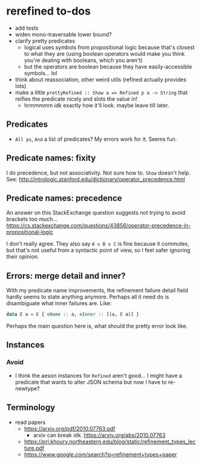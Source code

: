 # rerefined to-dos
* add tests
* widen mono-traversable lower bound?
* clarify pretty predicates
  * logical uses symbols from propositional logic because that's closest to what
    they are (using boolean operators would make you think you're dealing with
    booleans, which you aren't)
  * but the operators are boolean because they have easily-accessible symbols...
    lol
* think about reassociation, other weird utils (refined actually provides lots)
* make a little `prettyRefined :: Show a => Refined p a -> String` that reifies
  the predicate nicely and slots the value in!
  * hrmmmmm idk exactly how it'll look. maybe leave till later.

## Predicates
* `All ps`, `And` a list of predicates? My errors work for it. Seems fun.

## Predicate names: fixity
I do precedence, but not associativity. Not sure how to. `Show` doesn't help.
See: http://intrologic.stanford.edu/dictionary/operator_precedence.html

## Predicate names: precedence
An answer on this StackExchange question suggests not trying to avoid brackets
too much...
https://cs.stackexchange.com/questions/43856/operator-precedence-in-propositional-logic

I don't really agree. They also say `A v B v C` is fine because it commutes, but
that's not useful from a syntactic point of view, so I feel safer ignoring their
opinion.

## Errors: merge detail and inner?
With my predicate name improvements, the refinement failure detail field hardly
seems to state anything anymore. Perhaps all it need do is disambiguate what
inner failures are. Like:

```haskell
data E a = E { eName :: a, eInner :: [(a, E a)] }
```

Perhaps the main question here is, what should the pretty error look like.

## Instances
### Avoid
* I think the aeson instances for `Refined` aren't good... I might have a
  predicate that wants to alter JSON schema but now I have to re-newtype?

## Terminology
* read papers
  * https://arxiv.org/pdf/2010.07763.pdf
    * arxiv can break idk. https://arxiv.org/abs/2010.07763
  * https://prl.khoury.northeastern.edu/blog/static/refinement_types_lecture.pdf
  * https://www.google.com/search?q=refinement+types+paper

